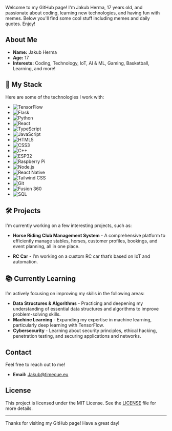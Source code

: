 Welcome to my GitHub page! I'm Jakub Herma, 17 years old, and passionate about coding, learning new technologies, and having fun with memes. Below you'll find some cool stuff including memes and daily quotes. Enjoy!

## About Me

- **Name:** Jakub Herma
- **Age:** 17
- **Interests:** Coding, Technology, IoT, AI & ML, Gaming, Basketball, Learning, and more!

## 🚀 My Stack

Here are some of the technologies I work with:

- ![TensorFlow](https://img.shields.io/badge/TensorFlow-FF6F00?logo=tensorflow&logoColor=white)
- ![Flask](https://img.shields.io/badge/Flask-000000?logo=flask&logoColor=white)
- ![Python](https://img.shields.io/badge/Python-3776AB?logo=python&logoColor=white)
- ![React](https://img.shields.io/badge/React-61DAFB?logo=react&logoColor=black)
- ![TypeScript](https://img.shields.io/badge/TypeScript-3178C6?logo=typescript&logoColor=white)
- ![JavaScript](https://img.shields.io/badge/JavaScript-F7DF1E?logo=javascript&logoColor=black)
- ![HTML5](https://img.shields.io/badge/HTML5-E34F26?logo=html5&logoColor=white)
- ![CSS3](https://img.shields.io/badge/CSS3-1572B6?logo=css3&logoColor=white)
- ![C++](https://img.shields.io/badge/C%2B%2B-00599C?logo=cplusplus&logoColor=white)
- ![ESP32](https://img.shields.io/badge/ESP32-000000?logo=espressif&logoColor=white)
- ![Raspberry Pi](https://img.shields.io/badge/Raspberry_Pi-A22846?logo=raspberrypi&logoColor=white)
- ![Node.js](https://img.shields.io/badge/Node.js-339933?logo=nodedotjs&logoColor=white)
- ![React Native](https://img.shields.io/badge/React_Native-61DAFB?logo=react&logoColor=black)
- ![Tailwind CSS](https://img.shields.io/badge/Tailwind%20CSS-06B6D4?logo=tailwindcss&logoColor=white)
- ![Git](https://img.shields.io/badge/Git-F05032?logo=git&logoColor=white)
- ![Fusion 360](https://img.shields.io/badge/Fusion%20360-2A2D32?logo=autodesk&logoColor=white)
- ![SQL](https://img.shields.io/badge/SQL-003B57?logo=mysql&logoColor=white)

## 🛠️ Projects

I'm currently working on a few interesting projects, such as:

- **Horse Riding Club Management System** - A comprehensive platform to efficiently manage stables, horses, customer profiles, bookings, and event planning, all in one place.
  
- **RC Car** - I’m working on a custom RC car that’s based on IoT and automation.

## 📚 Currently Learning

I’m actively focusing on improving my skills in the following areas:

- **Data Structures & Algorithms** - Practicing and deepening my understanding of essential data structures and algorithms to improve problem-solving skills.
- **Machine Learning** - Expanding my expertise in machine learning, particularly deep learning with TensorFlow.
- **Cybersecurity** - Learning about security principles, ethical hacking, penetration testing, and securing applications and networks.


## Contact

Feel free to reach out to me!

- **Email:** [Jakub@timecue.eu](mailto:jakub@timecue.eu)

## License

This project is licensed under the MIT License. See the [LICENSE](LICENSE) file for more details.

---

Thanks for visiting my GitHub page! Have a great day!
